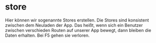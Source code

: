 # store

Hier können wir sogenannte Stores erstellen. Die Stores sind konsistent zwischen dem Neuladen der App. Das heißt, wenn sich ein Benutzer zwischen verschieden Routen auf unserer App bewegt, dann bleiben die Daten erhalten. Bei F5 gehen sie verloren.